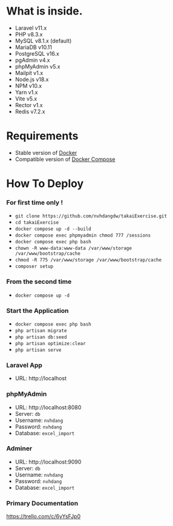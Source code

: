
# What is inside.
- Laravel v11.x
- PHP v8.3.x
- MySQL v8.1.x (default)
- MariaDB v10.11
- PostgreSQL v16.x
- pgAdmin v4.x
- phpMyAdmin v5.x
- Mailpit v1.x
- Node.js v18.x
- NPM v10.x
- Yarn v1.x
- Vite v5.x
- Rector v1.x
- Redis v7.2.x

# Requirements
- Stable version of [Docker](https://docs.docker.com/engine/install/)
- Compatible version of [Docker Compose](https://docs.docker.com/compose/install/#install-compose)

# How To Deploy

### For first time only !
- `git clone https://github.com/nvhdangdw/takaiExercise.git`
- `cd takaiExercise`
- `docker compose up -d --build`
- `docker compose exec phpmyadmin chmod 777 /sessions`
- `docker compose exec php bash`
- `chown -R www-data:www-data /var/www/storage /var/www/bootstrap/cache`
- `chmod -R 775 /var/www/storage /var/www/bootstrap/cache`
- `composer setup`

### From the second time
- `docker compose up -d`

### Start the Application
- `docker compose exec php bash`
- `php artisan migrate`
- `php artisan db:seed`
- `php artisan optimize:clear`
- `php artisan serve`


### Laravel App
- URL: http://localhost

### phpMyAdmin
- URL: http://localhost:8080
- Server: `db`
- Username: `nvhdang`
- Password: `nvhdang`
- Database: `excel_import`

### Adminer
- URL: http://localhost:9090
- Server: `db`
- Username: `nvhdang`
- Password: `nvhdang`
- Database: `excel_import`

### Primary Documentation 
https://trello.com/c/6yYsFJp0


